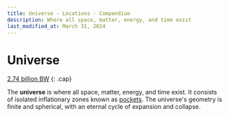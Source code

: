 ```yaml
---
title: Universe - Locations - Compendium
description: Where all space, matter, energy, and time exist
last_modified_at: March 31, 2024
---
```


# Universe
[2.74 billion BW](/compendium/events/genesis/#274-billion-bw)
{: .cap}

The **universe** is where all space, matter, energy, and time exist. It consists of isolated inflationary zones known as [pockets](/compendium/locations/pocket/). The universe's geometry is finite and spherical, with an eternal cycle of expansion and collapse.